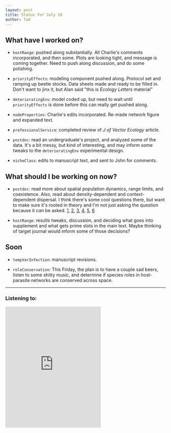 ```yaml
---
layout: post
title: Status for July 19
author: Tad
---
```


## What have I worked on?

* `hostRange`: pushed along substantially. All Charlie's comments incorporated, and then some. Plots are looking tight, and message is coming together. Need to push along discussion, and do some polishing.

* `priorityEffects`: modeling component pushed along. Protocol set and ramping up beetle stocks. Data sheets made and ready to be filled in. Don't want to jinx it, but Alan said "this is _Ecology Letters_ material"

* `deterioratingEnv`: model coded up, but need to wait until `priorityEffects` is done before this can really get pushed along.

* `nodeProperties`: Charlie's edits incorporated. Re-made network figure and expanded text.

* `professionalService`: completed review of _J of Vector Ecology_ article.

* `postdoc`: read an undergraduate's project, and analyzed some of the data. It's a bit messy, but kind of interesting, and may inform some tweaks to the `deterioratingEnv` experimental design.

* `nicheClass`: edits to manuscript text, and sent to John for comments.


## What should I be working on now?

* `postdoc`: read more about spatial population dynamics, range limits, and coexistence. Also, read about density-dependent and context-dependent dispersal. I think there's some cool questions there, but want to make sure it's rooted in theory and I'm not just asking the question because it _can_ be asked. [1](http://www.math.purdue.edu/~zfeng/ref/keymer00.pdf), [2](http://onlinelibrary.wiley.com/doi/10.1890/14-0044.1/full), [3](http://www.sciencedirect.com/science/article/pii/0040580982900235),
[4](http://link.springer.com/article/10.1007/BF00277664),
[5](http://www.sciencedirect.com/science/article/pii/0022519380900119),
[6](http://onlinelibrary.wiley.com/doi/10.1111/gcb.13107/full)


* `hostRange`: results tweaks, discussion, and deciding what goes into supplement and what gets prime slots in the main text. Maybe thinking of target journal would inform some of those decisions?


## Soon

* `tempVarInfection`: manuscript revisions.

* `roleConservation`:  This Friday, the plan is to have a couple sad beers, listen to some shitty music, and determine if species roles in host-parasite networks are conserved across space.




---

### Listening to:
<iframe src="https://embed.spotify.com/?uri=spotify%3Atrack%3A33xh6sgYhga7iQ7HARN7V6" width="300" height="380" frameborder="0" allowtransparency="true"></iframe>
 <i class='fa fa-code' style='color:pink'></i>
